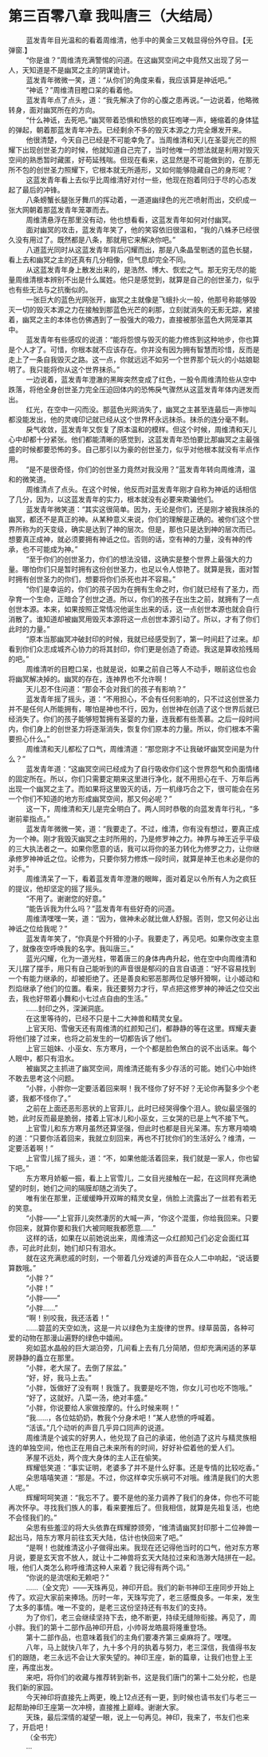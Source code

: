 <h1>第三百零八章 我叫唐三（大结局）</h1>
<div id="content">&nbsp&nbsp&nbsp&nbsp&nbsp&nbsp&nbsp&nbsp
 蓝发青年目光温和的看着周维清，他手中的黄金三叉戟显得份外夺目。【无弹窗.】
 <br/>&nbsp&nbsp&nbsp&nbsp&nbsp&nbsp&nbsp&nbsp
 “你是谁？”周维清充满警惕的问道。在这幽冥空间之中竟然又出现了另一人，天知道是不是幽冥之主的阴谋诡计。
 <br/>&nbsp&nbsp&nbsp&nbsp&nbsp&nbsp&nbsp&nbsp
 蓝发青年微微一笑，道：“从你们的角度来看，我应该算是神诋吧。”
 <br/>&nbsp&nbsp&nbsp&nbsp&nbsp&nbsp&nbsp&nbsp
 “神诋？”周维清目瞪口呆的看着他。
 <br/>&nbsp&nbsp&nbsp&nbsp&nbsp&nbsp&nbsp&nbsp
 蓝发青年点了点头，道：“我先解决了你的心腹之患再说。”一边说着，他略微转身，面对幽冥所在的方向。
 <br/>&nbsp&nbsp&nbsp&nbsp&nbsp&nbsp&nbsp&nbsp
 “什么神诋，去死吧。”幽冥带着恐惧和愤怒的疯狂咆哮一声，蜷缩着的身体猛的弹起，朝着那蓝发青年冲去。已经剩余不多的毁灭本源之力完全爆发开来。
 <br/>&nbsp&nbsp&nbsp&nbsp&nbsp&nbsp&nbsp&nbsp
 他很清楚，今天自己已经是不可能幸免了。当周维清和天儿在圣婴光芒的照耀下出现创世圣力的时候，他就知道自己完了，当时他唯一的想法就是利用对毁灭空间的熟悉暂时藏匿，好苟延残喘。但现在看来，这显然是不可能做到的，在那无所不包的创世圣力照耀下，它根本就无所遁形，又如何能够隐藏自己的身形呢？
 <br/>&nbsp&nbsp&nbsp&nbsp&nbsp&nbsp&nbsp&nbsp
 这蓝发青年看上去似乎比周维清好对付一些，他现在抱着同归于尽的心态发起了最后的冲锋。
 <br/>&nbsp&nbsp&nbsp&nbsp&nbsp&nbsp&nbsp&nbsp
 八条螃蟹长腿张牙舞爪的挥动着，一道道幽绿色的光芒喷射而出，交织成一张大网朝着那蓝发青年笼罩而去。
 <br/>&nbsp&nbsp&nbsp&nbsp&nbsp&nbsp&nbsp&nbsp
 周维清悬浮在那里没有动，他也想看看，这蓝发青年如何对付幽冥。
 <br/>&nbsp&nbsp&nbsp&nbsp&nbsp&nbsp&nbsp&nbsp
 面对幽冥的攻击，蓝发青年笑了，他的笑容依旧很温和，“我的八蛛矛已经很久没有用过了。既然都是八条，那就用它来解决你吧。”
 <br/>&nbsp&nbsp&nbsp&nbsp&nbsp&nbsp&nbsp&nbsp
 八道蓝光同时从这蓝发青年背后闪耀而出，那是八条晶莹剔透的蓝色长腿，看上去和幽冥之主的还真有几分相像，但气息却完全不同。
 <br/>&nbsp&nbsp&nbsp&nbsp&nbsp&nbsp&nbsp&nbsp
 从这蓝发青年身上散发出来的，是浩然、博大、恢宏之气。那无穷无尽的能量周维清根本辨别不出是什么属姓。他只是感觉到，就算是自己的创世圣力，似乎也有些无法与之抗衡似的。
 <br/>&nbsp&nbsp&nbsp&nbsp&nbsp&nbsp&nbsp&nbsp
 一张巨大的蓝色光网张开，幽冥之主就像是飞蛾扑火一般，他那号称能够毁灭一切的毁灭本源之力在接触到那蓝色光芒的刹那，立刻就消失的无影无踪，紧接着，幽冥之主的本体也仿佛遇到了一股强大的吸力，直接被那张蓝色大网笼罩其中。
 <br/>&nbsp&nbsp&nbsp&nbsp&nbsp&nbsp&nbsp&nbsp
 蓝发青年有些感叹的说道：“能将怨恨与毁灭的能力修炼到这种地步，你也算是个人才了。可惜，你根本就不应该存在。你并没有因为拥有智慧而珍惜，反而是走上了一条自我毁灭之路。这一点，你就远远不如另一个世界那个玩火的小姑娘聪明了。我只能将你从这个世界抹杀。”
 <br/>&nbsp&nbsp&nbsp&nbsp&nbsp&nbsp&nbsp&nbsp
 一边说着，蓝发青年澄澈的黑眸突然变成了红色，一股令周维清险些从空中跌落，将他全身创世圣力完全压迫回体内的恐怖戾气骤然从这蓝发青年体内迸发而出。
 <br/>&nbsp&nbsp&nbsp&nbsp&nbsp&nbsp&nbsp&nbsp
 红光，在空中一闪而没。那蓝色光网消失了，幽冥之主甚至连最后一声惨叫都没能发出，他的灵魂印记就已经从这个世界杯永远抹杀。抹杀的连分毫不剩。
 <br/>&nbsp&nbsp&nbsp&nbsp&nbsp&nbsp&nbsp&nbsp
 戾气收敛，蓝发青年又恢复了原本温和的模样。但这个时候，周维清和天儿心中却都十分紧张。他们都能清晰的感觉到，这蓝发青年恐怕要比那幽冥之主最强盛的时候都要恐怖的多。自己那引以为豪的创世圣力，似乎对他根本就没有半点作用。
 <br/>&nbsp&nbsp&nbsp&nbsp&nbsp&nbsp&nbsp&nbsp
 “是不是很奇怪，你们的创世圣力竟然对我没用？”蓝发青年转向周维清，温和的微笑道。
 <br/>&nbsp&nbsp&nbsp&nbsp&nbsp&nbsp&nbsp&nbsp
 周维清点了点头。在这个时候，他反而对蓝发青年刚才自称为神诋的话相信了几分，因为，以这蓝发青年的实力，根本就没有必要来欺骗他们。
 <br/>&nbsp&nbsp&nbsp&nbsp&nbsp&nbsp&nbsp&nbsp
 蓝发青年微笑道：“其实这很简单。因为，无论是你们，还是刚才被我抹杀的幽冥，都还不是真正的神。从某种意义来说，你们的理解是正确的。被你们这个世界所称为的天变级，确实是达到了神的层次。但是，那也只是达到神的层次而已。想要真正成神，就必须要拥有神诋之位。否则的话，空有神的力量，没有神的传承，也不可能成为神。”
 <br/>&nbsp&nbsp&nbsp&nbsp&nbsp&nbsp&nbsp&nbsp
 “至于你们的创世圣力，你们的想法没错，这确实是整个世界上最强大的力量。哪怕你们只是暂时拥有这份创世圣力，也足以令人惊艳了。就算是我，面对暂时拥有创世圣力的你们，想要将你们杀死也并不容易。”
 <br/>&nbsp&nbsp&nbsp&nbsp&nbsp&nbsp&nbsp&nbsp
 “你们是幸运的，你们的孩子因为在拥有生命之时，你们就已经有了圣力，而孕育一个生命，正暗合了创世之道。所以，你们的孩子在出生之前，就拥有了一点创世本源。本来，如果按照正常情况他诞生出来的话，这一点创世本源也就会自行消散了。谁知道却被幽冥用毁灭本源将这一点创世本源引动了。所以，才有了你们此时的力量。”
 <br/>&nbsp&nbsp&nbsp&nbsp&nbsp&nbsp&nbsp&nbsp
 “原本当那幽冥冲破封印的时候，我就已经感受到了，第一时间赶了过来。却看到你们众志成城齐心协力的将其封印，你们更是创造了奇迹。我这是算收拾残局的吧。”
 <br/>&nbsp&nbsp&nbsp&nbsp&nbsp&nbsp&nbsp&nbsp
 周维清听的目瞪口呆，也就是说，如果之前自己等人不动手，眼前这位也会将幽冥解决掉的。幽冥的存在，连神界也不允许啊！
 <br/>&nbsp&nbsp&nbsp&nbsp&nbsp&nbsp&nbsp&nbsp
 天儿忍不住问道：“那会不会对我们的孩子有影响？”
 <br/>&nbsp&nbsp&nbsp&nbsp&nbsp&nbsp&nbsp&nbsp
 蓝发青年摇了摇头，道：“不用担心，不会有任何影响的，只不过这创世圣力并不是任何人所能拥有，哪怕是神也不行，因为，创世神在创造了这个世界后就已经消失了。你们的孩子能够短暂拥有圣婴的力量，连我都有些羡慕。之后一段时间内，你们身上的创世圣力将逐渐消失，恢复你们原本的力量。所以，你们根本不需要担心什么。”
 <br/>&nbsp&nbsp&nbsp&nbsp&nbsp&nbsp&nbsp&nbsp
 周维清和天儿都松了口气，周维清道：“那您刚才不让我破坏幽冥空间是为什么？”
 <br/>&nbsp&nbsp&nbsp&nbsp&nbsp&nbsp&nbsp&nbsp
 蓝发青年道：“这幽冥空间已经成为了自行吸收你们这个世界怨气和负面情绪的固定所在。所以，你们只需要定期来这里进行净化，就不用担心在千、万年后再出现一个幽冥之主了。而如果将这里毁灭的话，万一机缘巧合之下，很可能会在另一个你们不知道的地方形成幽冥空间，那又何必呢？”
 <br/>&nbsp&nbsp&nbsp&nbsp&nbsp&nbsp&nbsp&nbsp
 这一下，周维清和天儿是完全明白了。两人同时恭敬的向蓝发青年行礼，“多谢前辈指点。”
 <br/>&nbsp&nbsp&nbsp&nbsp&nbsp&nbsp&nbsp&nbsp
 蓝发青年微微一笑，道：“我要走了。不过，维清，你有没有想过，要真正成为一个神。刚才我毁灭幽冥之主时所用的，乃是修罗神之力。神界与神王近乎平级的三大执法者之一。如果你愿意的话，我可以将你的圣力转化为修罗之力，让你继承修罗神神诋之位。论修为，只要你努力修炼一段时间，就算是神王也未必是你的对手。”
 <br/>&nbsp&nbsp&nbsp&nbsp&nbsp&nbsp&nbsp&nbsp
 周维清呆了一下，看着蓝发青年澄澈的眼眸，面对着足以令所有人为之疯狂的提议，他却坚定的摇了摇头。
 <br/>&nbsp&nbsp&nbsp&nbsp&nbsp&nbsp&nbsp&nbsp
 “不用了。谢谢您的好意。”
 <br/>&nbsp&nbsp&nbsp&nbsp&nbsp&nbsp&nbsp&nbsp
 “能告诉我为什么吗？”蓝发青年有些好奇的问道。
 <br/>&nbsp&nbsp&nbsp&nbsp&nbsp&nbsp&nbsp&nbsp
 周维清嘿嘿一笑，道：“因为，做神未必就比做人舒服。否则，您又何必让出神诋之位给我呢？”
 <br/>&nbsp&nbsp&nbsp&nbsp&nbsp&nbsp&nbsp&nbsp
 蓝发青年笑了，“你真是个歼猾的小子。我要走了，再见吧。如果你改变主意了，就像夜空呼唤我的名字。我叫唐三。”
 <br/>&nbsp&nbsp&nbsp&nbsp&nbsp&nbsp&nbsp&nbsp
 蓝光闪耀，化为一道光柱，带着唐三的身体冉冉升起，他在空中向周维清和天儿摆了摆手，用只有自己能听到的声音很是郁闷的自言自语道：“好不容易找到一个有能力继承的，却被拒绝了。还是善良和邪恶那两位足够歼猾啊，让小姬动和烈焰继承了他们的位置。看来，我还要努力才行，早点把这修罗神的神诋之位交出去，我也好带着小舞和小七过点自由的生活。”
 <br/>&nbsp&nbsp&nbsp&nbsp&nbsp&nbsp&nbsp&nbsp
 ……封印之外，深渊洞底。
 <br/>&nbsp&nbsp&nbsp&nbsp&nbsp&nbsp&nbsp&nbsp
 在这里等待的，已经不只是十二大神兽和精灵女皇。
 <br/>&nbsp&nbsp&nbsp&nbsp&nbsp&nbsp&nbsp&nbsp
 上官天阳、雪傲天还有周维清的红颜知己们，都静静的等在这里。辉耀夫妻将他们接了过来，也将之前发生的一切都告诉了他们。
 <br/>&nbsp&nbsp&nbsp&nbsp&nbsp&nbsp&nbsp&nbsp
 上官三姐妹、小巫女、东方寒月，一个个都是脸色煞白的说不出话来。每个人眼中，都只有泪水。
 <br/>&nbsp&nbsp&nbsp&nbsp&nbsp&nbsp&nbsp&nbsp
 被幽冥之主抓进了幽冥空间，周维清还能有多少存活的可能。她们心中始终不敢去思考这个问题。
 <br/>&nbsp&nbsp&nbsp&nbsp&nbsp&nbsp&nbsp&nbsp
 “小胖，小胖你一定要活着回来啊！我不怪你了好不好？无论你再娶多少个老婆，我都不怪你了。”
 <br/>&nbsp&nbsp&nbsp&nbsp&nbsp&nbsp&nbsp&nbsp
 之前在上面还恶形恶状的上官菲儿，此时已经哭得像个泪人。貌似最坚强的她，此时反而最是脆弱，搂着上官冰儿和小巫女，三女哭的已是上气不接下气。
 <br/>&nbsp&nbsp&nbsp&nbsp&nbsp&nbsp&nbsp&nbsp
 上官雪儿和东方寒月虽然还算坚强，但此时也都是目光呆滞。东方寒月喃喃的道：“只要你活着回来，我就立刻回来，再也不打扰你们的生活好么？维清，一定要活着啊！”
 <br/>&nbsp&nbsp&nbsp&nbsp&nbsp&nbsp&nbsp&nbsp
 上官雪儿摇了摇头，道：“不，如果他能活着回来，我们就是一家人，你也留下吧。”
 <br/>&nbsp&nbsp&nbsp&nbsp&nbsp&nbsp&nbsp&nbsp
 东方寒月娇躯一振，看上上官雪儿，二女目光接触在一起，在这同样充满绝望的时刻，她们之间的隔膜却随之消失了。
 <br/>&nbsp&nbsp&nbsp&nbsp&nbsp&nbsp&nbsp&nbsp
 唯有坐在那里，正缓缓睁开双眸的精灵女皇，俏脸上流露出了一丝若有若无的笑意。
 <br/>&nbsp&nbsp&nbsp&nbsp&nbsp&nbsp&nbsp&nbsp
 “小胖——”上官菲儿突然凄厉的大喊一声，“你这个混蛋，你给我回来。只要你回来，就算你要和我们大被同眠我都愿意……”
 <br/>&nbsp&nbsp&nbsp&nbsp&nbsp&nbsp&nbsp&nbsp
 这样的话，如果在以前她说出来，周维清这一众红颜知己们必定会面红耳赤，可此时此刻，她们却只有泪水。
 <br/>&nbsp&nbsp&nbsp&nbsp&nbsp&nbsp&nbsp&nbsp
 就在这充满悲戚的时刻，一个带着几分戏谑的声音在众人二中响起，“说话要算数哦。”
 <br/>&nbsp&nbsp&nbsp&nbsp&nbsp&nbsp&nbsp&nbsp
 “小胖？”
 <br/>&nbsp&nbsp&nbsp&nbsp&nbsp&nbsp&nbsp&nbsp
 “小胖！”
 <br/>&nbsp&nbsp&nbsp&nbsp&nbsp&nbsp&nbsp&nbsp
 “小胖——”
 <br/>&nbsp&nbsp&nbsp&nbsp&nbsp&nbsp&nbsp&nbsp
 “小胖……”
 <br/>&nbsp&nbsp&nbsp&nbsp&nbsp&nbsp&nbsp&nbsp
 “啊！别咬我，我还活着！”
 <br/>&nbsp&nbsp&nbsp&nbsp&nbsp&nbsp&nbsp&nbsp
 ……碧蓝的天空如洗，这是一片以绿色为主旋律的世界。绿草茵茵，各种可爱的动物在那漫山遍野的绿色中嬉闹。
 <br/>&nbsp&nbsp&nbsp&nbsp&nbsp&nbsp&nbsp&nbsp
 宛如蓝水晶般的巨大湖泊旁，几间看上去有几分简陋，但却充满闲适的茅草房静静的矗立在那里。
 <br/>&nbsp&nbsp&nbsp&nbsp&nbsp&nbsp&nbsp&nbsp
 “小胖，老大尿了。去倒了尿盆。”
 <br/>&nbsp&nbsp&nbsp&nbsp&nbsp&nbsp&nbsp&nbsp
 “好，好，我马上去。”
 <br/>&nbsp&nbsp&nbsp&nbsp&nbsp&nbsp&nbsp&nbsp
 “小胖，饭做好了没有啊！我饿了。我要是吃不饱，你女儿可也吃不饱哦。”
 <br/>&nbsp&nbsp&nbsp&nbsp&nbsp&nbsp&nbsp&nbsp
 “好了，这就好。八菜一汤，绝对丰盛。”
 <br/>&nbsp&nbsp&nbsp&nbsp&nbsp&nbsp&nbsp&nbsp
 “小胖，你说要给人家做按摩的。什么时候来啊！”
 <br/>&nbsp&nbsp&nbsp&nbsp&nbsp&nbsp&nbsp&nbsp
 “我……，各位姑奶奶，教我个分身术吧！”某人悲愤的呼喊着。
 <br/>&nbsp&nbsp&nbsp&nbsp&nbsp&nbsp&nbsp&nbsp
 “活该。”几个动听的声音几乎异口同声的说道。
 <br/>&nbsp&nbsp&nbsp&nbsp&nbsp&nbsp&nbsp&nbsp
 周维清是个诚实的好男人，他兑现了自己的承诺，他创造了这片与精灵族相连的单独空间，他也正在用自己未来所有的时间，好好补偿着他的爱人们。
 <br/>&nbsp&nbsp&nbsp&nbsp&nbsp&nbsp&nbsp&nbsp
 茅屋不远处，两个庞大身体的主人正在偷笑。
 <br/>&nbsp&nbsp&nbsp&nbsp&nbsp&nbsp&nbsp&nbsp
 辉耀低笑道：“事实证明，老婆多了并不是什么好事。还是专情的比较吃香。”
 <br/>&nbsp&nbsp&nbsp&nbsp&nbsp&nbsp&nbsp&nbsp
 朵思嘻嘻笑道：“那是。不过，你这样幸灾乐祸可不对哦。维清是我们的大恩人呢。”
 <br/>&nbsp&nbsp&nbsp&nbsp&nbsp&nbsp&nbsp&nbsp
 辉耀呵呵笑道：“我忘不了。要不是他的圣力调养了我们的身体，你也不可能再次怀孕。寻找我们族人的事，看来要推后了。但我相信，就算是先祖复活，也绝不会怪我们的。”
 <br/>&nbsp&nbsp&nbsp&nbsp&nbsp&nbsp&nbsp&nbsp
 朵思有些羞涩的将大头依靠在辉耀脖颈旁，“维清请幽冥封印那十二位神兽一起出马，陪东方寒月前往玄天大陆，估计也快回来了吧。”
 <br/>&nbsp&nbsp&nbsp&nbsp&nbsp&nbsp&nbsp&nbsp
 “是啊！也就维清这小子做得出来。我现在还记得他当时的口气，他对东方寒月说，要是玄天宫不放人，就让十二神兽将玄天大陆拉过来和浩渺大陆拼在一起。哦，他们人类怎么称呼维清这种人来着？我记得有两个词。”
 <br/>&nbsp&nbsp&nbsp&nbsp&nbsp&nbsp&nbsp&nbsp
 “你说的是流氓和无赖吧？”
 <br/>&nbsp&nbsp&nbsp&nbsp&nbsp&nbsp&nbsp&nbsp
 ……（全文完）——天珠再见，神印开启。我们的新书神印王座同步开始上传了。欢迎大家前来捧场。历时一年，天珠写完了，老三感慨良多。一年来，发生了太多的事情。唯一不变的，是老三这份坚持还有书友们的支持。
 <br/>&nbsp&nbsp&nbsp&nbsp&nbsp&nbsp&nbsp&nbsp
 为了你们，老三会继续坚持下去，绝不断更，持续无缝隙衔接。再见了，周小胖。我们的第十二部作品神印开启，小帅哥龙皓晨将隆重登场。
 <br/>&nbsp&nbsp&nbsp&nbsp&nbsp&nbsp&nbsp&nbsp
 第十二部作品，也意味着我们的主角们要凑齐第三桌麻将了。嘿嘿。
 <br/>&nbsp&nbsp&nbsp&nbsp&nbsp&nbsp&nbsp&nbsp
 八年，马上就快八年了，九十多个月的执着与努力，老三深信，我值得书友们的跟随，老三永远不会让大家失望的。神印王座，新的篇章，让我们也登上王座，再度出发。
 <br/>&nbsp&nbsp&nbsp&nbsp&nbsp&nbsp&nbsp&nbsp
 来吧，将你们的收藏与推荐转到新书，这是我们唐门的第十二处分舵，也是我们新的家园。
 <br/>&nbsp&nbsp&nbsp&nbsp&nbsp&nbsp&nbsp&nbsp
 今天神印将直接先上两更，晚上12点还有一更，到时候也请书友们与老三一起帮助神印王座第一次冲榜，直接推上巅峰。谢谢大家。
 <br/>&nbsp&nbsp&nbsp&nbsp&nbsp&nbsp&nbsp&nbsp
 天珠，最后深情的凝望一眼，说上一句再见。神印，我来了，书友们也来了，开启吧！
 <br/>&nbsp&nbsp&nbsp&nbsp&nbsp&nbsp&nbsp&nbsp
 （全书完）
 <br/>&nbsp&nbsp&nbsp&nbsp&nbsp&nbsp&nbsp&nbsp
 ...
 <br/>&nbsp&nbsp&nbsp&nbsp&nbsp&nbsp&nbsp&nbsp
 <br/>&nbsp&nbsp&nbsp&nbsp&nbsp&nbsp&nbsp&nbsp
</div>
